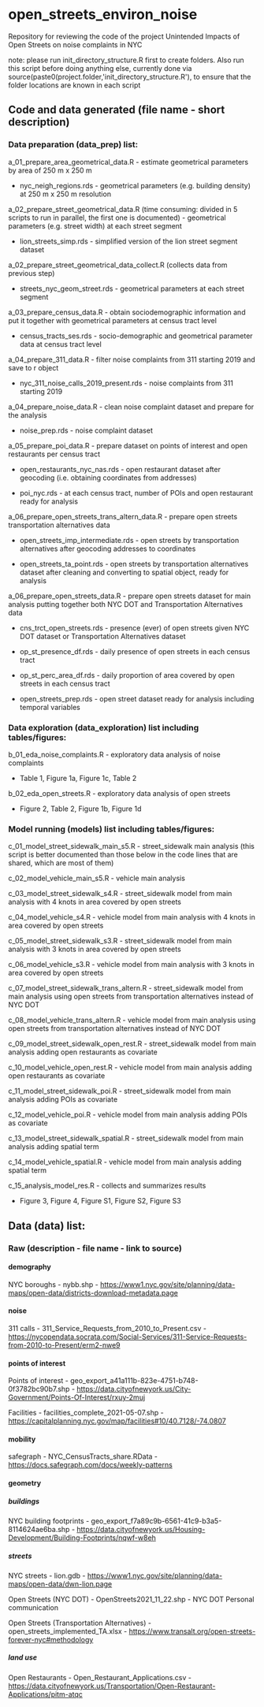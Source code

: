 # open_streets_environ_noise
Repository for reviewing the code of the project Unintended Impacts of Open Streets on noise complaints in NYC

note: please run init_directory_structure.R first to create folders. Also run this script before doing anything else, currently done via source(paste0(project.folder,'init_directory_structure.R'), to ensure that the folder locations are known in each script

## Code and data generated (file name - short description)

### Data preparation (data_prep) list:

a_01_prepare_area_geometrical_data.R - estimate geometrical parameters by area of 250 m x 250 m

- nyc_neigh_regions.rds - geometrical parameters (e.g. building density) at 250 m x 250 m resolution 

a_02_prepare_street_geometrical_data.R (time consuming: divided in 5 scripts to run in parallel, the first one is documented) - geometrical parameters (e.g. street width) at each street segment

- lion_streets_simp.rds - simplified version of the lion street segment dataset

a_02_prepare_street_geometrical_data_collect.R (collects data from previous step) 

- streets_nyc_geom_street.rds - geometrical parameters at each street segment

a_03_prepare_census_data.R - obtain sociodemographic information and put it together with geometrical parameters at census tract level 

- census_tracts_ses.rds - socio-demographic and geometrical parameter data at census tract level

a_04_prepare_311_data.R - filter noise complaints from 311 starting 2019 and save to r object

- nyc_311_noise_calls_2019_present.rds - noise complaints from 311 starting 2019

a_04_prepare_noise_data.R - clean noise complaint dataset and prepare for the analysis

- noise_prep.rds - noise complaint dataset 

a_05_prepare_poi_data.R - prepare dataset on points of interest and open restaurants per census tract

- open_restaurants_nyc_nas.rds - open restaurant dataset after geocoding (i.e. obtaining coordinates from addresses)

- poi_nyc.rds - at each census tract, number of POIs and open restaurant ready for analysis

a_06_prepare_open_streets_trans_altern_data.R - prepare open streets transportation alternatives data

- open_streets_imp_intermediate.rds - open streets by transportation alternatives after geocoding addresses to coordinates

- open_streets_ta_point.rds - open streets by transportation alternatives dataset after cleaning and converting to spatial object, ready for analysis

a_06_prepare_open_streets_data.R - prepare open streets dataset for main analysis putting together both NYC DOT and Transportation Alternatives data

- cns_trct_open_streets.rds - presence (ever) of open streets given NYC DOT dataset or Transportation Alternatives dataset 

- op_st_presence_df.rds - daily presence of open streets in each census tract

- op_st_perc_area_df.rds - daily proportion of area covered by open streets in each census tract

- open_streets_prep.rds - open street dataset ready for analysis including temporal variables

### Data exploration (data_exploration) list including tables/figures:

b_01_eda_noise_complaints.R - exploratory data analysis of noise complaints

- Table 1, Figure 1a, Figure 1c, Table 2

b_02_eda_open_streets.R - exploratory data analysis of open streets

- Figure 2, Table 2, Figure 1b, Figure 1d

### Model running (models) list including tables/figures:

c_01_model_street_sidewalk_main_s5.R - street_sidewalk main analysis (this script is better documented than those below in the code lines that are shared, which are most of them)

c_02_model_vehicle_main_s5.R - vehicle main analysis

c_03_model_street_sidewalk_s4.R - street_sidewalk model from main analysis with 4 knots in area covered by open streets

c_04_model_vehicle_s4.R - vehicle model from main analysis with 4 knots in area covered by open streets

c_05_model_street_sidewalk_s3.R - street_sidewalk model from main analysis with 3 knots in area covered by open streets

c_06_model_vehicle_s3.R - vehicle model from main analysis with 3 knots in area covered by open streets

c_07_model_street_sidewalk_trans_altern.R - street_sidewalk model from main analysis using open streets from transportation alternatives instead of NYC DOT 

c_08_model_vehicle_trans_altern.R - vehicle model from main analysis using open streets from transportation alternatives instead of NYC DOT 

c_09_model_street_sidewalk_open_rest.R - street_sidewalk model from main analysis adding open restaurants as covariate

c_10_model_vehicle_open_rest.R - vehicle model from main analysis adding open restaurants as covariate

c_11_model_street_sidewalk_poi.R - street_sidewalk model from main analysis adding POIs as covariate

c_12_model_vehicle_poi.R - vehicle model from main analysis adding POIs as covariate

c_13_model_street_sidewalk_spatial.R - street_sidewalk model from main analysis adding spatial term

c_14_model_vehicle_spatial.R - vehicle model from main analysis adding spatial term

c_15_analysis_model_res.R - collects and summarizes results 

- Figure 3, Figure 4, Figure S1, Figure S2, Figure S3

## Data (data) list:

### Raw (description - file name - link to source)

#### demography

NYC boroughs - nybb.shp -  https://www1.nyc.gov/site/planning/data-maps/open-data/districts-download-metadata.page

#### noise

311 calls - 311_Service_Requests_from_2010_to_Present.csv - https://nycopendata.socrata.com/Social-Services/311-Service-Requests-from-2010-to-Present/erm2-nwe9

#### points of interest

Points of interest - geo_export_a41a111b-823e-4751-b748-0f3782bc90b7.shp - https://data.cityofnewyork.us/City-Government/Points-Of-Interest/rxuy-2muj

Facilities - facilities_complete_2021-05-07.shp - https://capitalplanning.nyc.gov/map/facilities#10/40.7128/-74.0807

#### mobility

safegraph - NYC_CensusTracts_share.RData - https://docs.safegraph.com/docs/weekly-patterns

#### geometry

##### buildings

NYC building footprints - geo_export_f7a89c9b-6561-41c9-b3a5-8114624ae6ba.shp - https://data.cityofnewyork.us/Housing-Development/Building-Footprints/nqwf-w8eh

##### streets

NYC streets - lion.gdb - https://www1.nyc.gov/site/planning/data-maps/open-data/dwn-lion.page

Open Streets (NYC DOT) - OpenStreets2021_11_22.shp - NYC DOT Personal communication 

Open Streets (Transportation Alternatives) - open_streets_implemented_TA.xlsx - https://www.transalt.org/open-streets-forever-nyc#methodology

##### land use

Open Restaurants - Open_Restaurant_Applications.csv - https://data.cityofnewyork.us/Transportation/Open-Restaurant-Applications/pitm-atqc













